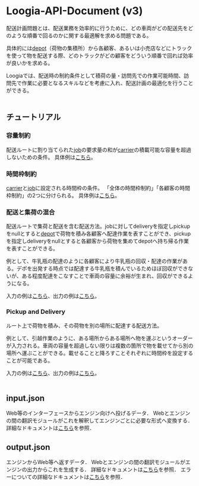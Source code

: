 # Loogia-API-Document (v3)
配送計画問題とは、配送業務を効率的に行うために、どの車両がどの配送先をどのような順番で回るのかに関する最適解を求める問題である。

具体的には[depot](docs/depot.md)（荷物の集積所）から各顧客、あるいは小売店などにトラックを使って物を配送する際、どのトラックがどの顧客をどういう順番で回れば効率が良いかを求める。

Loogiaでは、配送時の制約条件として積荷の量・訪問先での作業可能時間、訪問先で作業に必要となるスキルなどを考慮に入れ、配送計画の最適化を行うことができる。<br><br>

## チュートリアル
### 容量制約
配送ルートに割り当てられた[job](docs/job.md)の要求量の和が[carrier](docs/carrier.md)の積載可能な容量を超過しないための条件。
具体例は[こちら](docs/capacityExample.md)。

### 時間枠制約
[carrier](docs/carrier.md)と[job](docs/job.md)に設定される時間枠の条件。
「全体の時間枠制約」「各顧客の時間枠制約」の2つに分けられる。
具体例は[こちら](docs/timewindowExample.md)。

### 配送と集荷の混合
配送ルートで集荷と配送を含む配送方法。jobに対してdeliveryを指定しpickupをnullとすると[depot](docs/depot.md)で荷物を積み各顧客へ配達作業を表すことができ、pickupを指定しdeliveryをnullとすると各顧客から荷物を集めてdepotへ持ち帰る作業を表すことができる。

例として、牛乳瓶の配達のように各顧客により牛乳瓶の回収・配達の作業がある。デポを出発する時点では配達する牛乳瓶を積んでいるためほぼ回収ができないが、ある程度配達をこなすことで車両の容量に余裕が生まれ、回収ができるようになる。

入力の例は[こちら](docs/instances/withBackhaul.md)、出力の例は[こちら](docs/instances/outputs/withBackhaul.md)。

### Pickup and Delivery
ルート上で荷物を積み、その荷物を別の場所に配達する配送方法。

例として、引越作業のように、ある場所からある場所へ物を運ぶというオーダーが入力される。車両の容量を超過しない限りは複数の箇所で物を載せてから別の場所へ運ぶことができる。載せることと降ろすことそれぞれに時間枠を設定することが可能である。

入力の例は[こちら](docs/instances/pdp.md)、出力の例は[こちら](docs/instances/outputs/pdp.md)。<br><br>

## input.json
Web等のインターフェースからエンジン向けへ投げるデータ．
Webとエンジンの間の翻訳モジュールがこれを解釈してエンジンごとに必要な形式へ変換する．
詳細なドキュメントは[こちら](docs/Input.json.md)を参照．

## output.json
エンジンからWeb等へ返すデータ．
Webとエンジンの間の翻訳モジュールがエンジンの出力からこれを生成する．
詳細なドキュメントは[こちら](docs/Output.json.md)を参照．
エラーについての詳細なドキュメントは[こちら](docs/error.md)を参照．